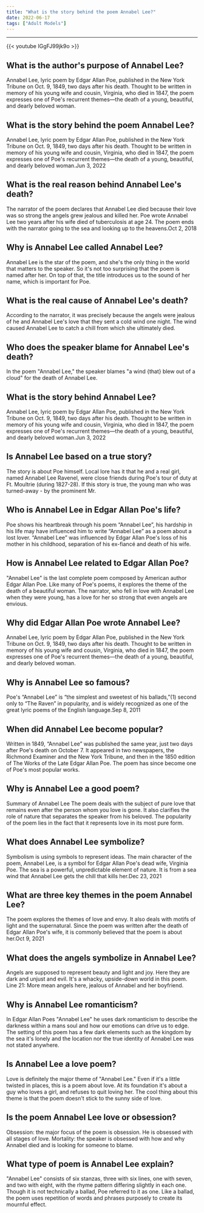 ```yaml
---
title: "What is the story behind the poem Annabel Lee?"
date: 2022-06-17
tags: ["Adult Models"]
---
```


---
{{< youtube IGgFJ99jk9o >}}
## What is the author's purpose of Annabel Lee?
Annabel Lee, lyric poem by Edgar Allan Poe, published in the New York Tribune on Oct. 9, 1849, two days after his death. Thought to be written in memory of his young wife and cousin, Virginia, who died in 1847, the poem expresses one of Poe's recurrent themes—the death of a young, beautiful, and dearly beloved woman.

## What is the story behind the poem Annabel Lee?
Annabel Lee, lyric poem by Edgar Allan Poe, published in the New York Tribune on Oct. 9, 1849, two days after his death. Thought to be written in memory of his young wife and cousin, Virginia, who died in 1847, the poem expresses one of Poe's recurrent themes—the death of a young, beautiful, and dearly beloved woman.Jun 3, 2022

## What is the real reason behind Annabel Lee's death?
The narrator of the poem declares that Annabel Lee died because their love was so strong the angels grew jealous and killed her. Poe wrote Annabel Lee two years after his wife died of tuberculosis at age 24. The poem ends with the narrator going to the sea and looking up to the heavens.Oct 2, 2018

## Why is Annabel Lee called Annabel Lee?
Annabel Lee is the star of the poem, and she's the only thing in the world that matters to the speaker. So it's not too surprising that the poem is named after her. On top of that, the title introduces us to the sound of her name, which is important for Poe.

## What is the real cause of Annabel Lee's death?
According to the narrator, it was precisely because the angels were jealous of he and Annabel Lee's love that they sent a cold wind one night. The wind caused Annabel Lee to catch a chill from which she ultimately died.

## Who does the speaker blame for Annabel Lee's death?
In the poem "Annabel Lee," the speaker blames "a wind {that} blew out of a cloud" for the death of Annabel Lee.

## What is the story behind Annabel Lee?
Annabel Lee, lyric poem by Edgar Allan Poe, published in the New York Tribune on Oct. 9, 1849, two days after his death. Thought to be written in memory of his young wife and cousin, Virginia, who died in 1847, the poem expresses one of Poe's recurrent themes—the death of a young, beautiful, and dearly beloved woman.Jun 3, 2022

## Is Annabel Lee based on a true story?
The story is about Poe himself. Local lore has it that he and a real girl, named Annabel Lee Ravenel, were close friends during Poe's tour of duty at Ft. Moultrie (during 1827-28). If this story is true, the young man who was turned-away - by the prominent Mr.

## Who is Annabel Lee in Edgar Allan Poe's life?
Poe shows his heartbreak through his poem “Annabel Lee”, his hardship in his life may have influenced him to write “Annabel Lee” as a poem about a lost lover. “Annabel Lee” was influenced by Edgar Allan Poe's loss of his mother in his childhood, separation of his ex-fiancé and death of his wife.

## How is Annabel Lee related to Edgar Allan Poe?
"Annabel Lee" is the last complete poem composed by American author Edgar Allan Poe. Like many of Poe's poems, it explores the theme of the death of a beautiful woman. The narrator, who fell in love with Annabel Lee when they were young, has a love for her so strong that even angels are envious.

## Why did Edgar Allan Poe wrote Annabel Lee?
Annabel Lee, lyric poem by Edgar Allan Poe, published in the New York Tribune on Oct. 9, 1849, two days after his death. Thought to be written in memory of his young wife and cousin, Virginia, who died in 1847, the poem expresses one of Poe's recurrent themes—the death of a young, beautiful, and dearly beloved woman.

## Why is Annabel Lee so famous?
Poe's “Annabel Lee” is “the simplest and sweetest of his ballads,”(1) second only to “The Raven” in popularity, and is widely recognized as one of the great lyric poems of the English language.Sep 8, 2011

## When did Annabel Lee become popular?
Written in 1849, “Annabel Lee” was published the same year, just two days after Poe's death on October 7. It appeared in two newspapers, the Richmond Examiner and the New York Tribune, and then in the 1850 edition of The Works of the Late Edgar Allan Poe. The poem has since become one of Poe's most popular works.

## Why is Annabel Lee a good poem?
Summary of Annabel Lee The poem deals with the subject of pure love that remains even after the person whom you love is gone. It also clarifies the role of nature that separates the speaker from his beloved. The popularity of the poem lies in the fact that it represents love in its most pure form.

## What does Annabel Lee symbolize?
Symbolism is using symbols to represent ideas. The main character of the poem, Annabel Lee, is a symbol for Edgar Allan Poe's dead wife, Virginia Poe. The sea is a powerful, unpredictable element of nature. It is from a sea wind that Annabel Lee gets the chill that kills her.Dec 23, 2021

## What are three key themes in the poem Annabel Lee?
The poem explores the themes of love and envy. It also deals with motifs of light and the supernatural. Since the poem was written after the death of Edgar Allan Poe's wife, it is commonly believed that the poem is about her.Oct 9, 2021

## What does the angels symbolize in Annabel Lee?
Angels are supposed to represent beauty and light and joy. Here they are dark and unjust and evil. It's a whacky, upside-down world in this poem. Line 21: More mean angels here, jealous of Annabel and her boyfriend.

## Why is Annabel Lee romanticism?
In Edgar Allan Poes "Annabel Lee" he uses dark romanticism to describe the darkness within a mans soul and how our emotions can drive us to edge. The setting of this poem has a few dark elements such as the kingdom by the sea it's lonely and the location nor the true identity of Annabel Lee was not stated anywhere.

## Is Annabel Lee a love poem?
Love is definitely the major theme of "Annabel Lee." Even if it's a little twisted in places, this is a poem about love. At its foundation it's about a guy who loves a girl, and refuses to quit loving her. The cool thing about this theme is that the poem doesn't stick to the sunny side of love.

## Is the poem Annabel Lee love or obsession?
Obsession: the major focus of the poem is obsession. He is obsessed with all stages of love. Mortality: the speaker is obsessed with how and why Annabel died and is looking for someone to blame.

## What type of poem is Annabel Lee explain?
"Annabel Lee" consists of six stanzas, three with six lines, one with seven, and two with eight, with the rhyme pattern differing slightly in each one. Though it is not technically a ballad, Poe referred to it as one. Like a ballad, the poem uses repetition of words and phrases purposely to create its mournful effect.

